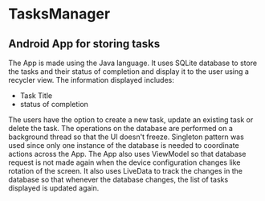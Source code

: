 # TasksManager
## Android App for storing tasks

The App is made using the Java language. It uses SQLite database to store the tasks and their status
of completion and display it to the user using a recycler view. The information displayed includes:
- Task Title
- status of completion

The users have the option to create a new task, update an existing task or delete the task. The
operations on the database are performed on a background thread so that the UI doesn't freeze. Singleton
pattern was used since only one instance of the database is needed to coordinate actions across the App.
The App also uses ViewModel so that database request is not made again when the device configuration 
changes like rotation of the screen. It also uses LiveData to track the changes in the database so that
whenever the database changes, the list of tasks displayed is updated again.
